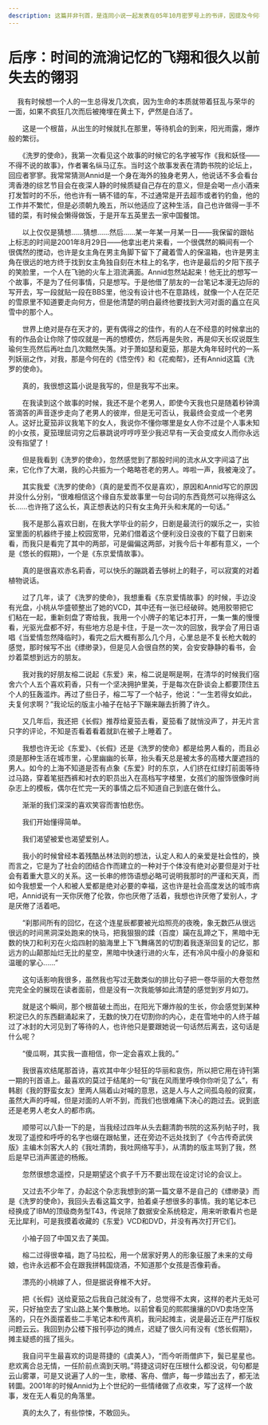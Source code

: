 ```yaml
---
description: 这篇并非刊首，是连同小说一起发表在05年10月密罗号上的书评，因提及今何在，在此备份。
---
```


# 后序：时间的流淌记忆的飞翔和很久以前失去的翎羽

　  我有时候想一个人的一生总得发几次疯，因为生命的本质就带着狂乱与荣华的一面，如果不疯狂几次而后被掩埋在黄土下，俨然是白活了。

　　这是一个根苗，从出生的时候就扎在那里，等待机会的到来，阳光雨露，爆炸般的繁衍。

　　《洗罗的使命》，我第一次看见这个故事的时候它的名字被写作《我和妖怪——不得不说的故事》，作者署名纵马辽东。当时这个故事发表在清韵书院的论坛上，回应者寥寥。我常常猜测Annid是一个身在海外的独身老男人，他说话不多会看台湾香港的综艺节目会在夜深人静的时候质疑自己存在的意义，但是会喝一点小酒来打发暂时的不乐，他也许有一辆不错的车，不过通常是开去超市或者钓钓鱼，他的工作并不繁忙，但是必须朝九晚五，所以他适应了这种生活，自己也许做得一手不错的菜，有时候会懒得做饭，于是开车五英里去一家中国餐馆。

　　以上仅仅是猜想……猜想……然后……某一年某一月某一日——我保留的跟帖上标志的时间是2001年8月29日——他拿出老片来看，一个很偶然的瞬间有一个很偶然的搅动，也许是女主角在男主角脚下留下了藏着雪人的保温箱，也许是男主角在很远的地方终于找到女主角独自刻在木柱上的名字，也许是最后的夕阳下孩子的笑脸里，一个人在飞驰的火车上泪流满面。Annid忽然站起来！他无比的想写一个故事，不是为了任何事情，只是想写。于是他借了朋友的一台笔记本漫无边际的写开去，写一段就贴一段在BBS里，他没有设计也不在意路线，就像一个人在茫茫的雪原里不知道要走向何方，但是他清楚的明白最终他要找到大河对面的矗立在风雪中的那个人。

　　世界上绝对是存在天才的，更有偶得之的佳作，有的人在不经意的时候拿出的有的作品会让你除了惊叹就是一再的想模仿，然后再是失败，再是仰天长叹说既生瑜何生亮然后再吐血几次黯然失落。对于萧如瑟和夏笳，那是大角年轻时代的一系列妖丽之作，对我，那是今何在的《悟空传》和《花痴帮》，还有Annid这篇《洗罗的使命》。

　　真的，我很想这篇小说是我写的，但是我写不出来。

　　在我读到这个故事的时候，我还不是个老男人，即使今天我也只是随着秒钟滴答滴答的声音逐步走向了老男人的彼岸，但是无可否认，我最终会变成一个老男人。这好比夏笳非议我笔下的女人，我说你不懂你哪里是女人你不过是个人事未知的小女孩，夏笳理屈词穷之后暴跳说哼哼哼至少我迟早有一天会变成女人而你永远没有指望了！

　　但是我看到《洗罗的使命》，忽然感觉到了那股时间的流水从文字间溢了出来，它化作了大潮，我的心共振为一个略略苍老的男人。哗啦一声，我被淹没了。

　　其实我爱《洗罗的使命》（真的是爱而不仅是喜欢），原因和Annid写它的原因并没什么分别，“很难相信这个缘自东爱故事里一句台词的东西竟然可以拖得这么长……也许拖了这么长，真正想表达的只有女主角开头和末尾的一句话。”

　　我不是那么喜欢日剧，在我大学毕业的前夕，日剧是最流行的娱乐之一，实验室里面的机器终于接上校园宽带，兄弟们借着这个便利没日没夜的下载了日剧来看，而我只是看完了其中的两部，可是偏偏这两部，对我今后十年都有意义，一个是《悠长的假期》，一个是《东京爱情故事》。

　　真的是很喜欢赤名莉香，可以快乐的蹦跳着去够树上的鞋子，可以寂寞的对着植物说话。

　　过了几年，读了《洗罗的使命》，我想重看《东京爱情故事》的时候，手边没有光盘，小桃从华盛顿整出了她的VCD，其中还有一张已经破碎。她用胶带把它们粘在一起，重新刻盘了寄给我，我用一个小牌子的笔记本打开，一集一集的慢慢看，光驱光盘都不好，有些地方总是卡住，于是一次一次的回放，我学会了用日语唱《当爱情忽然降临时》，看完之后大概有那么几个月，心里总是不复长枪大戟的感觉，那时候写不出《缥缈录》，但是见人会很自然的笑，会安安静静的看书，会炒着菜想到远方的朋友。

&#x20;

　　我对我的好朋友榕二说起《东爱》来，榕二说是啊是啊，在清华的时候我们宿舍六个人五个喜欢莉香，只有一个坚决拥护里美，于是每次在卧谈会上都要顶住五个人的狂轰滥炸。再过了些日子，榕二写了一个帖子，他说：“一生若得女如此，夫复何求啊？”我论坛的版主小袖子在帖子下蹦来蹦去折腾了许久。

　　又几年后，我还把《长假》推荐给夏笳去看，夏笳看了就悄没声了，并无片言只字的评论，不知是否看着看着就趴在被子上睡着了。

　　我想也许无论《东爱》、《长假》还是《洗罗的使命》都是给男人看的，而且必须是那种生活在城市里，心里幽幽的长草，抬头看天总是被太多的高楼大厦遮挡的男人。如今的上海不知道是否有点象《东爱》时的东京，人们挤在红绿灯前面等待过马路，穿着笔挺西裤和衬衣的职员出入在高档写字楼里，女孩们的服饰很像时尚杂志上的模板，偶尔在忙完一天的事情之后不知道自己到底在做什么。

　　渐渐的我们深深的喜欢笑容而害怕悲伤。

　　我们开始懂得简单。

　　我们渴望被爱也渴望爱别人。

　　我小的时候曾经本着残酷丛林法则的想法，认定人和人的亲爱是社会性的，换而言之，它是为了社会的团结合作而建立的一种对于个体没有绝对必要但是对于社会有着重大意义的关系。这一长串的修饰语想必略可说明我那时的严谨和天真，而如今我想爱一个人和被人爱都是绝对必要的幸福，这也许是社会高度发达的城市病吧，Annid说有一天你厌倦了伦敦，你也厌倦了活着，我想也许厌倦了爱别人，才是厌倦了活着吧。

　　“刹那间所有的回忆，在这个连星辰都要被光焰照亮的夜晚，象无数匹从很远很远的时间黑洞深处跑来的快马，把我狠狠的蹂（百度）躏在乱蹄之下，黑暗中无数的快刀和利刃在火焰四射的脑海里上下飞舞痛苦的切割着我逐渐回复的记忆，那远方的山颠那灿烂无比的星空，黑暗中快速行进的火车，还有冷风中瘦小的身驱和温暖的掌心……”

　　这句话影响我很多，虽然我也写过无数类似的排比句子把一卷华丽的大卷忽然完完全全的展现在读者面前，但是没有一次我能够如此清楚的感觉到岁月如刀。

　　就是这个瞬间，那个根苗破土而出，在阳光下爆炸般的生长，你会感觉到某种积淀已久的东西翻涌起来了，无数的快刀在切割你的内心，走在雪地中的人终于越过了冰封的大河见到了等待的人，也许他只是要跟她说一句话然后离去，这句话是什么呢？

　　“傻瓜啊，其实我一直相信，你一定会喜欢上我的。”

　　我很喜欢结尾那首诗，喜欢其中年少轻狂的华丽和哀伤，所以把它用在诗刊第一期的刊首语上。最喜欢的莫过于结尾的一句“我在风雨里呼唤你你听见了么”，有韩剧《我的野蛮女友》里两人隔着山对喊的意思，这是人与人之间孤岛般的寂寞，虽然大声的呼喊，但是对面的人听不到，而我们也很难痛下决心的跑过去。说到底还是老男人老女人的都市病。

　　顺带可以八卦一下的是，当我经过四年从头去翻清韵书院的这系列帖子时，我发现了遥控和呼呼的名字也缀在跟帖里，还在旁边不远处找到了《今古传奇武侠版》主编木剑客大人的《我吐清韵，我吐网络写手》，从清韵的版主骂到了我，然后是早已消声匿迹的杨叛。

　　忽然很想念遥控，只是期望这个疯子千万不要出现在设定讨论的会议上。

　　又过去不少年了，办起这个杂志我想到的第一篇文章不是自己的《缥缈录》而是《洗罗的使命》，我回头去看这篇文字，拍着桌子想很多的事情。我的笔记本已经换成了IBM的顶级商务型T43，传说除了数据安全系统稳定，用来听歌看片也是无比犀利，可是我摸着收藏的《东爱》VCD和DVD，并没有再次打开它们。

　　小袖子回了中国又去了美国。

　　榕二过得很幸福，跑了马拉松，用一个居家好男人的形象征服了未来的丈母娘，也许永远都不会在跟我拼韩国烧酒，不知道那个女孩是否像莉香。

　　漂亮的小桃嫁了人，但是据说脊椎不大好。

　　把《长假》送给夏笳之后我自己就没有了，总觉得不太爽，这样的老片无处可买，只好抽空去了宝山路上某个集散地。以前曾看见的熙熙攘攘的DVD卖场空荡荡的，只在外面摆着些二手笔记本和传真机，我问起摊主，说是最近正在严打版权问题云云。我回到办公楼下报刊亭边的摊点，迟疑了很久问有没有《悠长假期》，摊主疑惑的摇了摇头。

　　我自问平生最喜欢的词是蒋捷的《虞美人》，“而今听雨僧庐下，鬓已星星也。悲欢离合总无情，一任阶前点滴到天明。”蒋捷这词好在压根什么都没说，句句都是云山雾罩，可是又说遍了人的一生，歌楼、客舟、僧庐，每一步踏出去了，都无法转圜。2001年的时候Annid为上个世纪的一些情绪做了点收束，写了这样一个故事，发在无人看见的角落里。

　　真的太久了，有些惊悚，不敢回头。
